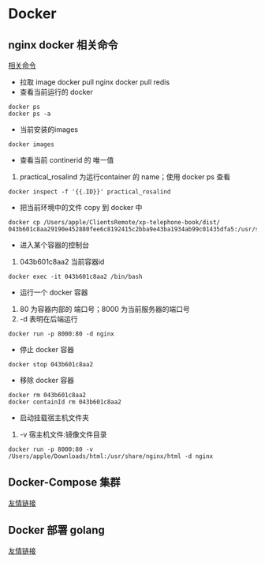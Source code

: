 # Docker 

## nginx docker 相关命令
[相关命令](https://www.jianshu.com/p/9fd2f77001a3)
* 拉取 image
docker pull nginx
docker pull redis
* 查看当前运行的 docker
```
docker ps
docker ps -a
```
* 当前安装的images
```
docker images
```

* 查看当前 continerid 的 唯一值
1. practical_rosalind 为运行container 的 name；使用 docker ps 查看
```
docker inspect -f '{{.ID}}' practical_rosalind
```
* 把当前环境中的文件 copy 到 docker 中
```
docker cp /Users/apple/ClientsRemote/xp-telephone-book/dist/ 043b601c8aa29190e452880fee6c8192415c2bba9e43ba1934ab99c01435dfa5:/usr/share/nginx/html/
```
* 进入某个容器的控制台
1. 043b601c8aa2 当前容器id
```
docker exec -it 043b601c8aa2 /bin/bash
```
* 运行一个 docker 容器
1. 80 为容器内部的 端口号；8000 为当前服务器的端口号
2. -d 表明在后端运行
```
docker run -p 8000:80 -d nginx
```

* 停止 docker 容器
```
docker stop 043b601c8aa2
```

* 移除 docker 容器
```
docker rm 043b601c8aa2
docker containId rm 043b601c8aa2
```

* 启动挂载宿主机文件夹
1. -v 宿主机文件:镜像文件目录
```
docker run -p 8000:80 -v /Users/apple/Downloads/html:/usr/share/nginx/html -d nginx
```

## Docker-Compose 集群
[友情链接](https://blog.51cto.com/9291927/2310444)

## Docker 部署 golang
[友情链接](https://www.jianshu.com/p/5939dcf5c96e)